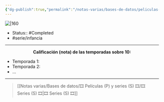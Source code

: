 ```yaml
---
{"dg-publish":true,"permalink":"/notas-varias/bases-de-datos/peliculas-p-y-series-s/s-baby-looney-tunes/"}
---
```



![|160](https://m.media-amazon.com/images/M/MV5BODUwZmM0N2ItMmU2NS00ZTNkLWFiYzMtYjEyMDM4YjM4NzhjXkEyXkFqcGdeQXVyODk1MjAxNzQ@._V1_SX300.jpg)

- Status:: #Completed 
- #serie/infancia 

---

**<center>Calificación (nota) de las temporadas sobre 10:</center>**

- Temporada 1: 
- Temporada 2: 
- ...

---

> [[Notas varias/Bases de datos/🎞️ Películas (P) y series (S) 🎞️/🎞️ Series (S) 🎞️\|🎞️ Series (S) 🎞️]]